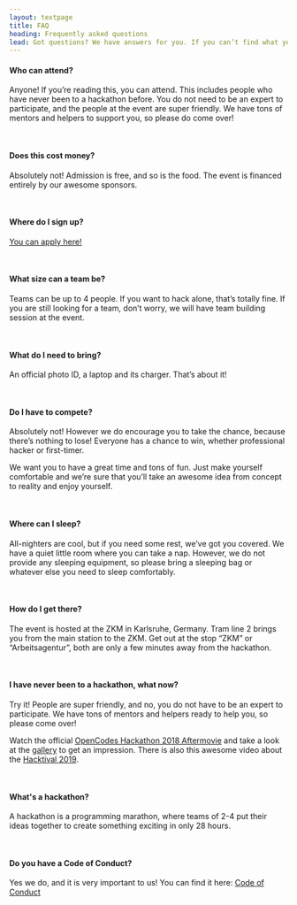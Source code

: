 ```yaml
---
layout: textpage
title: FAQ
heading: Frequently asked questions
lead: Got questions? We have answers for you. If you can’t find what you’re looking for, send an email to info@hackundsoehne.de
---
```


#### Who can attend?

Anyone! If you’re reading this, you can attend. This includes people who have never been to a hackathon before. You do not need to be an expert to participate, and the people at the event are super friendly. We have tons of mentors and helpers to support you, so please do come over!

<br>

#### Does this cost money?

Absolutely not! Admission is free, and so is the food. The event is financed entirely by our awesome sponsors.

<br>

#### Where do I sign up?
[You can apply here!](https://apply.hacktival.io)

<br>

#### What size can a team be?

Teams can be up to 4 people. If you want to hack alone, that’s totally fine. If you are still looking for a team, don’t worry, we will have team building session at the event.

<br>

#### What do I need to bring?

An official photo ID, a laptop and its charger. That’s about it!

<br>

#### Do I have to compete?

Absolutely not! However we do encourage you to take the chance, because there’s nothing to lose! Everyone has a chance to win, whether professional hacker or first-timer.

We want you to have a great time and tons of fun. Just make yourself comfortable and we’re sure that you’ll take an awesome idea from concept to reality and enjoy yourself.

<br>

#### Where can I sleep?

All-nighters are cool, but if you need some rest, we’ve got you covered. We have a quiet little room where you can take a nap. However, we do not provide any sleeping equipment, so please bring a sleeping bag or whatever else you need to sleep comfortably.

<br>

#### How do I get there?

The event is hosted at the ZKM in Karlsruhe, Germany. Tram line 2 brings you from the main station to the ZKM. Get out at the stop “ZKM” or “Arbeitsagentur”, both are only a few minutes away from the hackathon.

<br>

#### I have never been to a hackathon, what now?

Try it! People are super friendly, and no, you do not have to be an expert to participate. We have tons of mentors and helpers ready to help you, so please come over!

Watch the official [OpenCodes Hackathon 2018 Aftermovie](https://www.youtube.com/watch?v=-a3AVD9Izk0) and take a look at the [gallery](https://www.flickr.com/photos/hackundsoehne/sets/72157692350508402/) to get an impression. There is also this awesome video about the [Hacktival 2019](https://www.youtube.com/watch?v=ZlABqH9f7mA).

<br>

#### What's a hackathon?

A hackathon is a programming marathon, where teams of 2-4 put their ideas together to create something exciting in only 28 hours.

<br>

#### Do you have a Code of Conduct?

Yes we do, and it is very important to us! You can find it here: [Code of Conduct](/coc-public.pdf)
